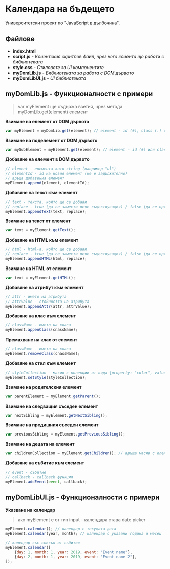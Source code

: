 # Календара на бъдещето
Университетски проект по "JavaScript в дълбочина".

## Файлове
- **index.html**
- **script.js** - *Клиентския скритпов файл, чрез него клиента ще работи с библиотеката*
- **style.css** - *Стиловете за UI компонентите*
- **myDomLib.js** - *Библиотеката за работа с DOM дървото*
- **myDomLibUI.js** - *UI библиотеката*

## myDomLib.js - Функционалности с примери

> var myElement ще съдържа взетия, чрез метода myDomLib.get(element) елемент

**Взимане на елемент от DOM дървото**
```javascript
var myElement = myDomLib.get(element); // element - id (#), class (.) или атрибут ([attribure])
```

**Взимане на поделемент от DOM дървото**
```javascript
var mySubElement = myElement.get(element); // element - id (#) или class (.)
```

**Добавяне на елемент в DOM дървото**
```javascript
// element - елемента като string (например "ul")
// elementId - id на новия елемент (не е задължително)
// връща добавения елемент
myElement.append(element, elementId);
```

**Добавяне на текст към елемент**
```javascript
// text - текста, който ще се добави
// replace - true (да се замести вече съществуващия) / false (да се прибави към вече съществуващия). По подразбиране е false
myElement.appendText(text, replace);
```

**Взимане на текст от елемент**
```javascript
var text = myElement.getText();
```

**Добавяне на HTML към елемент**
```javascript
// html - html-а, който ще се добави
// replace - true (да се замести вече съществуващия) / false (да се прибави към вече съществуващия). По подразбиране е false
myElement.appendHTML(html, replace);
```

**Взимане на HTML от елемент**
```javascript
var text = myElement.getHTML();
```

**Добавяне на атрибут към елемент**
```javascript
// attr - името на атрибута
// attrValue - стойността на атрибута
myElement.appendAttr(attr, attrValue);
```

**Добавяне на клас към елемент**
```javascript
// className - името на класа
myElement.appenClass(cnassName);
```

**Премахване на клас от елемент**
```javascript
// className - името на класа
myElement.removeClass(cnassName);
```

**Добавяне на стил към елемент**
```javascript
// styleCollection - масив с колекции от вида {property: "color", value: "red"}
myElement.setStyle(styleCollection);
```

**Взимане на родителския елемент**
```javascript
var parentElement = myElement.getParent();
```

**Взимане на следващия съседен елемент**
```javascript
var nextSibling = myElement.getNextSibling();
```

**Взимане на предишния съседен елемент**
```javascript
var previousSibling = myElement.getPreviousSibling();
```

**Взимане на децата на елемент**
```javascript
var childrenCollection = myElement.getChildren(); // връща масив с елементите, които са деца
```

**Добавяне на събитие към елемент**
```javascript
// event - събитие
// callback - callback функция
myElement.addEvent(event, callback);
```

## myDomLibUI.js - Функционалности с примери
**Указване на календар**
> ако myElement е от тип input - календара става date picker
```javascript
myElement.calendar(); // календар с текущата дата
myElement.calendar(year, month); // календар с указани година и месец

// календар със списък от събития
myElement.calendar([
    {day: 1, month: 1, year: 2019, event: "Event name"},
    {day: 2, month: 1, year: 2019, event: "Event name 2"},
]);
```